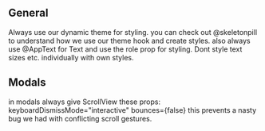 ## General

Always use our dynamic theme for styling. you can check out @skeletonpill to understand how we use our theme hook and create styles. also always use @AppText for Text and use the role prop for styling. Dont style text sizes etc. individually with own styles.

## Modals

in modals always give ScrollView these props:
keyboardDismissMode="interactive"
bounces={false}
this prevents a nasty bug we had with conflicting scroll gestures.
